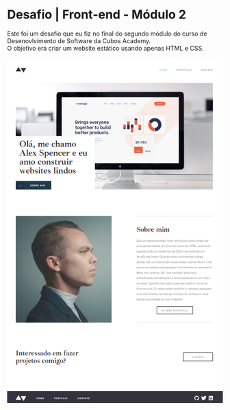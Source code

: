 # Desafio | Front-end - Módulo 2
Este foi um desafio que eu fiz no final do segundo módulo do curso de Desenovlvimento de Software da Cubos Academy.
<br>
O objetivo era criar um website estático usando apenas HTML e CSS.
<br><br>
<img src="desafio-cubos-2.png" alt="desafio cubos módulo 2" />

